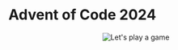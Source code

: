 # Advent of Code 2024

<!-- markdownlint-disable MD033 -->
<p align="center">
  <img
    src="https://www.theshirtlist.com/wp-content/uploads/2019/10/Lets-Play-a-Game.jpg"
    alt="Let's play a game"
  >
</p>
<!-- markdownlint-enable MD033 -->
